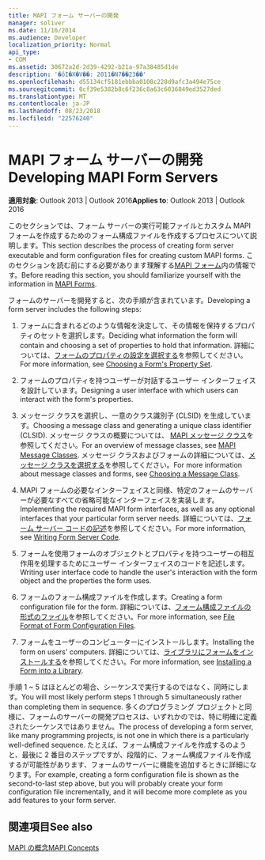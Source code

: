```yaml
---
title: MAPI フォーム サーバーの開発
manager: soliver
ms.date: 11/16/2014
ms.audience: Developer
localization_priority: Normal
api_type:
- COM
ms.assetid: 30672a2d-2d39-4292-b21a-97a38485d1de
description: '�ŏI�X�V��: 2011�N7��23��'
ms.openlocfilehash: d55134cf5181ebbba0108c228d9afc3a494e75ce
ms.sourcegitcommit: 0cf39e5382b8c6f236c8a63c6036849ed3527ded
ms.translationtype: MT
ms.contentlocale: ja-JP
ms.lasthandoff: 08/23/2018
ms.locfileid: "22576240"
---
```

# <a name="developing-mapi-form-servers"></a><span data-ttu-id="d4a92-103">MAPI フォーム サーバーの開発</span><span class="sxs-lookup"><span data-stu-id="d4a92-103">Developing MAPI Form Servers</span></span>

  
  
<span data-ttu-id="d4a92-104">**適用対象**: Outlook 2013 | Outlook 2016</span><span class="sxs-lookup"><span data-stu-id="d4a92-104">**Applies to**: Outlook 2013 | Outlook 2016</span></span> 
  
<span data-ttu-id="d4a92-105">このセクションでは、フォーム サーバーの実行可能ファイルとカスタム MAPI フォームを作成するためのフォーム構成ファイルを作成するプロセスについて説明します。</span><span class="sxs-lookup"><span data-stu-id="d4a92-105">This section describes the process of creating form server executable and form configuration files for creating custom MAPI forms.</span></span> <span data-ttu-id="d4a92-106">このセクションを読む前にする必要があります理解する[MAPI フォーム](mapi-forms.md)内の情報です。</span><span class="sxs-lookup"><span data-stu-id="d4a92-106">Before reading this section, you should familiarize yourself with the information in [MAPI Forms](mapi-forms.md).</span></span>
  
<span data-ttu-id="d4a92-107">フォームのサーバーを開発すると、次の手順が含まれています。</span><span class="sxs-lookup"><span data-stu-id="d4a92-107">Developing a form server includes the following steps:</span></span>
  
1. <span data-ttu-id="d4a92-108">フォームに含まれるどのような情報を決定して、その情報を保持するプロパティのセットを選択します。</span><span class="sxs-lookup"><span data-stu-id="d4a92-108">Deciding what information the form will contain and choosing a set of properties to hold that information.</span></span> <span data-ttu-id="d4a92-109">詳細については、[フォームのプロパティの設定を選択する](choosing-a-form-s-property-set.md)を参照してください。</span><span class="sxs-lookup"><span data-stu-id="d4a92-109">For more information, see [Choosing a Form's Property Set](choosing-a-form-s-property-set.md).</span></span>
    
2. <span data-ttu-id="d4a92-110">フォームのプロパティを持つユーザーが対話するユーザー インターフェイスを設計しています。</span><span class="sxs-lookup"><span data-stu-id="d4a92-110">Designing a user interface with which users can interact with the form's properties.</span></span>
    
3. <span data-ttu-id="d4a92-111">メッセージ クラスを選択し、一意のクラス識別子 (CLSID) を生成しています。</span><span class="sxs-lookup"><span data-stu-id="d4a92-111">Choosing a message class and generating a unique class identifier (CLSID).</span></span> <span data-ttu-id="d4a92-112">メッセージ クラスの概要については、 [MAPI メッセージ クラス](mapi-message-classes.md)を参照してください。</span><span class="sxs-lookup"><span data-stu-id="d4a92-112">For an overview of message classes, see [MAPI Message Classes](mapi-message-classes.md).</span></span> <span data-ttu-id="d4a92-113">メッセージ クラスおよびフォームの詳細については、[メッセージ クラスを選択する](choosing-a-message-class.md)を参照してください。</span><span class="sxs-lookup"><span data-stu-id="d4a92-113">For more information about message classes and forms, see [Choosing a Message Class](choosing-a-message-class.md).</span></span>
    
4. <span data-ttu-id="d4a92-114">MAPI フォームの必要なインターフェイスと同様、特定のフォームのサーバーが必要なすべての省略可能なインターフェイスを実装します。</span><span class="sxs-lookup"><span data-stu-id="d4a92-114">Implementing the required MAPI form interfaces, as well as any optional interfaces that your particular form server needs.</span></span> <span data-ttu-id="d4a92-115">詳細については、[フォーム サーバー コードの記述](writing-form-server-code.md)を参照してください。</span><span class="sxs-lookup"><span data-stu-id="d4a92-115">For more information, see [Writing Form Server Code](writing-form-server-code.md).</span></span> 
    
5. <span data-ttu-id="d4a92-116">フォームを使用フォームのオブジェクトとプロパティを持つユーザーの相互作用を処理するためにユーザー インターフェイスのコードを記述します。</span><span class="sxs-lookup"><span data-stu-id="d4a92-116">Writing user interface code to handle the user's interaction with the form object and the properties the form uses.</span></span>
    
6. <span data-ttu-id="d4a92-117">フォームのフォーム構成ファイルを作成します。</span><span class="sxs-lookup"><span data-stu-id="d4a92-117">Creating a form configuration file for the form.</span></span> <span data-ttu-id="d4a92-118">詳細については、[フォーム構成ファイルの形式のファイル](file-format-of-form-configuration-files.md)を参照してください。</span><span class="sxs-lookup"><span data-stu-id="d4a92-118">For more information, see [File Format of Form Configuration Files](file-format-of-form-configuration-files.md).</span></span>
    
7. <span data-ttu-id="d4a92-119">フォームをユーザーのコンピューターにインストールします。</span><span class="sxs-lookup"><span data-stu-id="d4a92-119">Installing the form on users' computers.</span></span> <span data-ttu-id="d4a92-120">詳細については、[ライブラリにフォームをインストールする](installing-a-form-into-a-library.md)を参照してください。</span><span class="sxs-lookup"><span data-stu-id="d4a92-120">For more information, see [Installing a Form into a Library](installing-a-form-into-a-library.md).</span></span>
    
<span data-ttu-id="d4a92-121">手順 1 ~ 5 はほとんどの場合、シーケンスで実行するのではなく、同時にします。</span><span class="sxs-lookup"><span data-stu-id="d4a92-121">You will most likely perform steps 1 through 5 simultaneously rather than completing them in sequence.</span></span> <span data-ttu-id="d4a92-122">多くのプログラミング プロジェクトと同様に、フォームのサーバーの開発プロセスは、いずれかのでは、特に明確に定義されたシーケンスではありません。</span><span class="sxs-lookup"><span data-stu-id="d4a92-122">The process of developing a form server, like many programming projects, is not one in which there is a particularly well-defined sequence.</span></span> <span data-ttu-id="d4a92-123">たとえば、フォーム構成ファイルを作成するのようと、最後に 2 番目のステップですが、段階的に、フォーム構成ファイルを作成するが可能性があります、フォームのサーバーに機能を追加するときに詳細になります。</span><span class="sxs-lookup"><span data-stu-id="d4a92-123">For example, creating a form configuration file is shown as the second-to-last step above, but you will probably create your form configuration file incrementally, and it will become more complete as you add features to your form server.</span></span>
  
## <a name="see-also"></a><span data-ttu-id="d4a92-124">関連項目</span><span class="sxs-lookup"><span data-stu-id="d4a92-124">See also</span></span>



[<span data-ttu-id="d4a92-125">MAPI の概念</span><span class="sxs-lookup"><span data-stu-id="d4a92-125">MAPI Concepts</span></span>](mapi-concepts.md)

